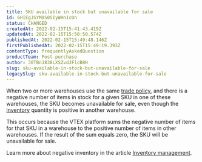 ```yaml
---
title: SKU available in stock but unavailable for sale
id: 6HIEgJSYM8S05IyWHnIcOn
status: CHANGED
createdAt: 2022-02-15T15:41:43.419Z
updatedAt: 2022-02-15T15:50:50.574Z
publishedAt: 2022-02-15T15:49:48.146Z
firstPublishedAt: 2022-02-15T15:49:19.393Z
contentType: frequentlyAskedQuestion
productTeam: Post-purchase
author: 30TBnJ838LXSZvdJFlcB8H
slug: sku-available-in-stock-but-unavailable-for-sale
legacySlug: sku-available-in-stock-but-unavailable-for-sale
---
```


<!-- Yay, no errors, warnings, or alerts! -->

When two or more warehouses use the same [trade policy](https://help.vtex.com/en/tutorial/how-trade-policies-work--6Xef8PZiFm40kg2STrMkMV), and there is a negative number of items in stock for a given SKU in one of these warehouses, the SKU becomes unavailable for sale, even though the [inventory](https://help.vtex.com/en/tutorial/managing-stock-items--tutorials_139) quantity is positive in another warehouse.

This occurs because the VTEX platform sums the negative number of items for that SKU in a warehouse to the positive number of items in other warehouses. If the result of the sum equals zero, the SKU will be unavailable for sale.

Learn more about negative inventory in the article [Inventory management](https://help.vtex.com/en/tutorial/managing-stock-items--tutorials_139#updating-inventory).

